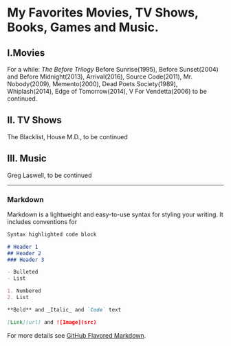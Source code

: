 # My Favorites Movies, TV Shows, Books, Games and Music.

## I.Movies
For a while: *The Before Trilogy* Before Sunrise(1995), Before Sunset(2004) and Before Midnight(2013), Arrival(2016), Source Code(2011), Mr. Nobody(2009), Memento(2000), Dead Poets Society(1989), Whiplash(2014), Edge of Tomorrow(2014), V For Vendetta(2006) to be continued.

## II. TV Shows
The Blacklist, House M.D., to be continued

## III. Music
Greg Laswell, to be continued
































_____________________________________________________________________________________________
### Markdown

Markdown is a lightweight and easy-to-use syntax for styling your writing. It includes conventions for

```markdown
Syntax highlighted code block

# Header 1
## Header 2
### Header 3

- Bulleted
- List

1. Numbered
2. List

**Bold** and _Italic_ and `Code` text

[Link](url) and ![Image](src)
```

For more details see [GitHub Flavored Markdown](https://guides.github.com/features/mastering-markdown/).

